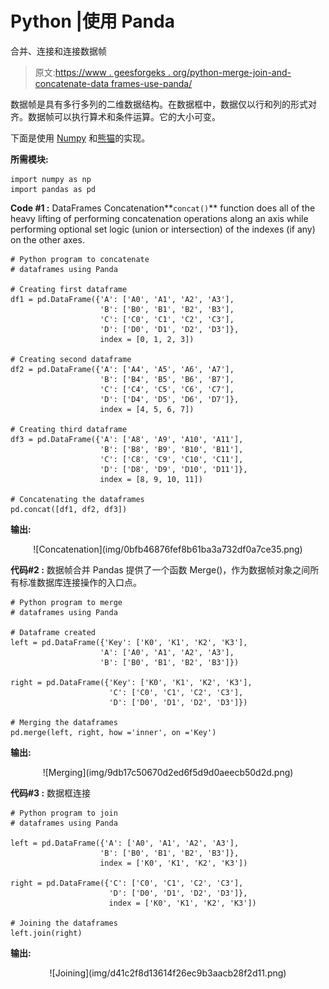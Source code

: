# Python |使用 Panda

合并、连接和连接数据帧

> 原文:[https://www . geesforgeks . org/python-merge-join-and-concatenate-data frames-use-panda/](https://www.geeksforgeeks.org/python-merge-join-and-concatenate-dataframes-using-panda/)

数据帧是具有多行多列的二维数据结构。在数据框中，数据仅以行和列的形式对齐。数据帧可以执行算术和条件运算。它的大小可变。

下面是使用 [Numpy](https://www.geeksforgeeks.org/numpy-in-python-set-1-introduction/) 和[熊猫](https://www.geeksforgeeks.org/data-analysis-visualization-python/)的实现。

**所需模块:**

```
import numpy as np
import pandas as pd

```

**Code #1 :** DataFrames Concatenation**`concat()`** function does all of the heavy lifting of performing concatenation operations along an axis while performing optional set logic (union or intersection) of the indexes (if any) on the other axes.

```
# Python program to concatenate
# dataframes using Panda

# Creating first dataframe
df1 = pd.DataFrame({'A': ['A0', 'A1', 'A2', 'A3'],
                    'B': ['B0', 'B1', 'B2', 'B3'],
                    'C': ['C0', 'C1', 'C2', 'C3'],
                    'D': ['D0', 'D1', 'D2', 'D3']},
                    index = [0, 1, 2, 3])

# Creating second dataframe
df2 = pd.DataFrame({'A': ['A4', 'A5', 'A6', 'A7'],
                    'B': ['B4', 'B5', 'B6', 'B7'],
                    'C': ['C4', 'C5', 'C6', 'C7'],
                    'D': ['D4', 'D5', 'D6', 'D7']},
                    index = [4, 5, 6, 7])

# Creating third dataframe
df3 = pd.DataFrame({'A': ['A8', 'A9', 'A10', 'A11'],
                    'B': ['B8', 'B9', 'B10', 'B11'],
                    'C': ['C8', 'C9', 'C10', 'C11'],
                    'D': ['D8', 'D9', 'D10', 'D11']},
                    index = [8, 9, 10, 11])

# Concatenating the dataframes
pd.concat([df1, df2, df3])
```

**输出:**

<center>![Concatenation](img/0bfb46876fef8b61ba3a732df0a7ce35.png)</center>

**代码#2 :** 数据帧合并
Pandas 提供了一个函数 Merge()，作为数据帧对象之间所有标准数据库连接操作的入口点。

```
# Python program to merge
# dataframes using Panda

# Dataframe created
left = pd.DataFrame({'Key': ['K0', 'K1', 'K2', 'K3'],
                    'A': ['A0', 'A1', 'A2', 'A3'],
                    'B': ['B0', 'B1', 'B2', 'B3']})

right = pd.DataFrame({'Key': ['K0', 'K1', 'K2', 'K3'],
                      'C': ['C0', 'C1', 'C2', 'C3'],
                      'D': ['D0', 'D1', 'D2', 'D3']})

# Merging the dataframes                      
pd.merge(left, right, how ='inner', on ='Key')
```

**输出:**

<center>![Merging](img/9db17c50670d2ed6f5d9d0aeecb50d2d.png)</center>

**代码#3 :** 数据框连接

```
# Python program to join
# dataframes using Panda

left = pd.DataFrame({'A': ['A0', 'A1', 'A2', 'A3'],
                    'B': ['B0', 'B1', 'B2', 'B3']},
                    index = ['K0', 'K1', 'K2', 'K3'])

right = pd.DataFrame({'C': ['C0', 'C1', 'C2', 'C3'],
                      'D': ['D0', 'D1', 'D2', 'D3']},
                      index = ['K0', 'K1', 'K2', 'K3'])

# Joining the dataframes                      
left.join(right)
```

**输出:**

<center>![Joining](img/d41c2f8d13614f26ec9b3aacb28f2d11.png)</center>